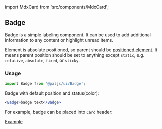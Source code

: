 import MdxCard from 'src/components/MdxCard';

<MdxCard>

## Badge

Badge is a simple labeling component. It can be used to add additional information to any content or highlight unread items.

Element is absolute positioned, so parent should be [positioned element](https://developer.mozilla.org/en-US/docs/Web/CSS/position). It means parent position should be set to anything except `static`, e.g. `relative`, `absolute`, `fixed`, or `sticky`.

### Usage

```js
import Badge from '@paljs/ui/Badge';
```

Badge with default position and status(color):

```jsx
<Badge>badge text</Badge>
```

For example, badge can be placed into `Card` header:

[Example](demo://Example.tsx)

</MdxCard>
